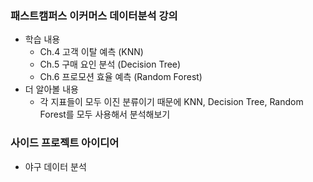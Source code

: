 ### 패스트캠퍼스 이커머스 데이터분석 강의
- 학습 내용
  - Ch.4 고객 이탈 예측 (KNN)
  - Ch.5 구매 요인 분석 (Decision Tree)
  - Ch.6 프로모션 효율 예측 (Random Forest)
- 더 알아볼 내용
  - 각 지표들이 모두 이진 분류이기 때문에 KNN, Decision Tree, Random Forest를 모두 사용해서 분석해보기

### 사이드 프로젝트 아이디어
- 야구 데이터 분석
